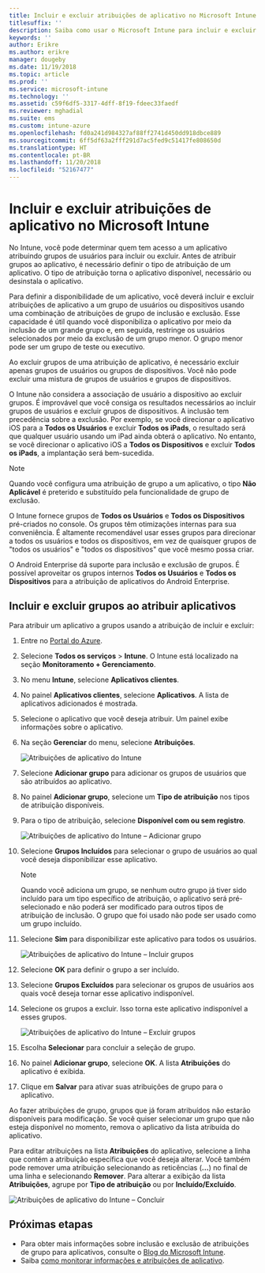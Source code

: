 ```yaml
---
title: Incluir e excluir atribuições de aplicativo no Microsoft Intune
titlesuffix: ''
description: Saiba como usar o Microsoft Intune para incluir e excluir atribuições de aplicativo.
keywords: ''
author: Erikre
ms.author: erikre
manager: dougeby
ms.date: 11/19/2018
ms.topic: article
ms.prod: ''
ms.service: microsoft-intune
ms.technology: ''
ms.assetid: c59f6df5-3317-4dff-8f19-fdeec33faedf
ms.reviewer: mghadial
ms.suite: ems
ms.custom: intune-azure
ms.openlocfilehash: fd0a241d984327af88ff2741d450dd918dbce889
ms.sourcegitcommit: 6ff5df63a2fff291d7ac5fed9c51417fe808650d
ms.translationtype: HT
ms.contentlocale: pt-BR
ms.lasthandoff: 11/20/2018
ms.locfileid: "52167477"
---
```

# <a name="include-and-exclude-app-assignments-in-microsoft-intune"></a>Incluir e excluir atribuições de aplicativo no Microsoft Intune

No Intune, você pode determinar quem tem acesso a um aplicativo atribuindo grupos de usuários para incluir ou excluir. Antes de atribuir grupos ao aplicativo, é necessário definir o tipo de atribuição de um aplicativo. O tipo de atribuição torna o aplicativo disponível, necessário ou desinstala o aplicativo. 

Para definir a disponibilidade de um aplicativo, você deverá incluir e excluir atribuições de aplicativo a um grupo de usuários ou dispositivos usando uma combinação de atribuições de grupo de inclusão e exclusão. Esse capacidade é útil quando você disponibiliza o aplicativo por meio da inclusão de um grande grupo e, em seguida, restringe os usuários selecionados por meio da exclusão de um grupo menor. O grupo menor pode ser um grupo de teste ou executivo. 

Ao excluir grupos de uma atribuição de aplicativo, é necessário excluir apenas grupos de usuários ou grupos de dispositivos. Você não pode excluir uma mistura de grupos de usuários e grupos de dispositivos. 

O Intune não considera a associação de usuário a dispositivo ao excluir grupos. É improvável que você consiga os resultados necessários ao incluir grupos de usuários e excluir grupos de dispositivos. A inclusão tem precedência sobre a exclusão. Por exemplo, se você direcionar o aplicativo iOS para a **Todos os Usuários** e excluir **Todos os iPads**, o resultado será que qualquer usuário usando um iPad ainda obterá o aplicativo. No entanto, se você direcionar o aplicativo iOS a **Todos os Dispositivos** e excluir **Todos os iPads**, a implantação será bem-sucedida.  

> [!NOTE]
> Quando você configura uma atribuição de grupo a um aplicativo, o tipo **Não Aplicável** é preterido e substituído pela funcionalidade de grupo de exclusão. 
>
> O Intune fornece grupos de **Todos os Usuários** e **Todos os Dispositivos** pré-criados no console. Os grupos têm otimizações internas para sua conveniência. É altamente recomendável usar esses grupos para direcionar a todos os usuários e todos os dispositivos, em vez de quaisquer grupos de "todos os usuários" e "todos os dispositivos" que você mesmo possa criar.  
>
> O Android Enterprise dá suporte para inclusão e exclusão de grupos. É possível aproveitar os grupos internos **Todos os Usuários** e **Todos os Dispositivos** para a atribuição de aplicativos do Android Enterprise. 


## <a name="include-and-exclude-groups-when-assigning-apps"></a>Incluir e excluir grupos ao atribuir aplicativos 
Para atribuir um aplicativo a grupos usando a atribuição de incluir e excluir:
1. Entre no [Portal do Azure](https://portal.azure.com).
2. Selecione **Todos os serviços** > **Intune**. O Intune está localizado na seção **Monitoramento + Gerenciamento**.
3. No menu **Intune**, selecione **Aplicativos clientes**.
4. No painel **Aplicativos clientes**, selecione **Aplicativos**. A lista de aplicativos adicionados é mostrada.
5. Selecione o aplicativo que você deseja atribuir. Um painel exibe informações sobre o aplicativo. 
6. Na seção **Gerenciar** do menu, selecione **Atribuições**. 

    ![Atribuições de aplicativo do Intune](./media/apps-inc-exl-01.png)
7. Selecione **Adicionar grupo** para adicionar os grupos de usuários que são atribuídos ao aplicativo. 
8. No painel **Adicionar grupo**, selecione um **Tipo de atribuição** nos tipos de atribuição disponíveis.
9. Para o tipo de atribuição, selecione **Disponível com ou sem registro**.

    ![Atribuições de aplicativo do Intune – Adicionar grupo](./media/apps-inc-exl-02.png)
10. Selecione **Grupos Incluídos** para selecionar o grupo de usuários ao qual você deseja disponibilizar esse aplicativo.

    > [!NOTE]
    > Quando você adiciona um grupo, se nenhum outro grupo já tiver sido incluído para um tipo específico de atribuição, o aplicativo será pré-selecionado e não poderá ser modificado para outros tipos de atribuição de inclusão. O grupo que foi usado não pode ser usado como um grupo incluído.

11. Selecione **Sim** para disponibilizar este aplicativo para todos os usuários.

    ![Atribuições de aplicativo do Intune – Incluir grupos](./media/apps-inc-exl-03.png)
12. Selecione **OK** para definir o grupo a ser incluído.
13. Selecione **Grupos Excluídos** para selecionar os grupos de usuários aos quais você deseja tornar esse aplicativo indisponível. 
14. Selecione os grupos a excluir. Isso torna este aplicativo indisponível a esses grupos.

    ![Atribuições de aplicativo do Intune – Excluir grupos](./media/apps-inc-exl-04.png)
15. Escolha **Selecionar** para concluir a seleção de grupo.
16. No painel **Adicionar grupo**, selecione **OK**. A lista **Atribuições** do aplicativo é exibida.
17. Clique em **Salvar** para ativar suas atribuições de grupo para o aplicativo.

Ao fazer atribuições de grupo, grupos que já foram atribuídos não estarão disponíveis para modificação. Se você quiser selecionar um grupo que não esteja disponível no momento, remova o aplicativo da lista atribuída do aplicativo. 

Para editar atribuições na lista **Atribuições** do aplicativo, selecione a linha que contém a atribuição específica que você deseja alterar. Você também pode remover uma atribuição selecionando as reticências (**…**) no final de uma linha e selecionando **Remover**. Para alterar a exibição da lista **Atribuições**, agrupe por **Tipo de atribuição** ou por **Incluído/Excluído**.

![Atribuições de aplicativo do Intune – Concluir](./media/apps-inc-exl-05.png)

## <a name="next-steps"></a>Próximas etapas

- Para obter mais informações sobre inclusão e exclusão de atribuições de grupo para aplicativos, consulte o [Blog do Microsoft Intune](https://aka.ms/new_app_assignment_process).
- Saiba [como monitorar informações e atribuições de aplicativo](apps-monitor.md).
